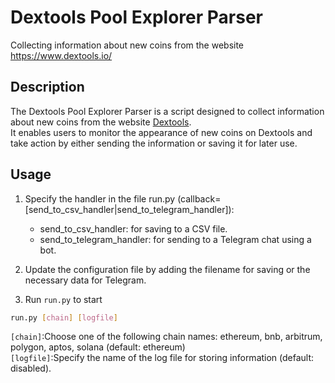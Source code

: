 # Dextools Pool Explorer Parser
Collecting information about new coins from the website https://www.dextools.io/

## Description
The Dextools Pool Explorer Parser is a script designed to collect information about new coins from the website [Dextools](https://www.dextools.io/).   
It enables users to monitor the appearance of new coins on Dextools and take action by either sending the information or saving it for later use.

## Usage
1. Specify the handler in the file run.py (callback=[send_to_csv_handler|send_to_telegram_handler]):
    - send_to_csv_handler: for saving to a CSV file.
    - send_to_telegram_handler: for sending to a Telegram chat using a bot.

2. Update the configuration file by adding the filename for saving or the necessary data for Telegram.
3. Run `run.py` to start
```bash
run.py [chain] [logfile]
```

`[chain]`:Choose one of the following chain names: ethereum, bnb, arbitrum, polygon, aptos, solana (default: ethereum)  
`[logfile]`:Specify the name of the log file for storing information (default: disabled).